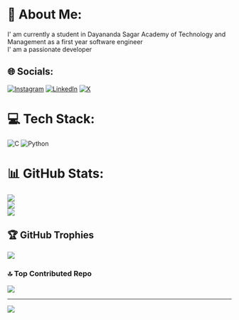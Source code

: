 # 💫 About Me:
I' am currently a student in Dayananda Sagar Academy of Technology and Management as a first year software engineer<br>I' am a passionate developer


## 🌐 Socials:
[![Instagram](https://img.shields.io/badge/Instagram-%23E4405F.svg?logo=Instagram&logoColor=white)](https://instagram.com/kushalshetty232005) [![LinkedIn](https://img.shields.io/badge/LinkedIn-%230077B5.svg?logo=linkedin&logoColor=white)](https://linkedin.com/in/kushal-n-setty-7258aa296) [![X](https://img.shields.io/badge/X-black.svg?logo=X&logoColor=white)](https://x.com/Kushal_N_Setty) 

# 💻 Tech Stack:
![C](https://img.shields.io/badge/c-%2300599C.svg?style=plastic&logo=c&logoColor=white) ![Python](https://img.shields.io/badge/python-3670A0?style=plastic&logo=python&logoColor=ffdd54)
# 📊 GitHub Stats:
![](https://github-readme-stats.vercel.app/api?username=kushalnsetty&theme=highcontrast&hide_border=true&include_all_commits=true&count_private=true)<br/>
![](https://github-readme-streak-stats.herokuapp.com/?user=kushalnsetty&theme=highcontrast&hide_border=true)<br/>
![](https://github-readme-stats.vercel.app/api/top-langs/?username=kushalnsetty&theme=highcontrast&hide_border=true&include_all_commits=true&count_private=true&layout=compact)

## 🏆 GitHub Trophies
![](https://github-profile-trophy.vercel.app/?username=kushalnsetty&theme=onestar&no-frame=true&no-bg=true&margin-w=4)

### 🔝 Top Contributed Repo
![](https://github-contributor-stats.vercel.app/api?username=kushalnsetty&limit=5&theme=darkhub&combine_all_yearly_contributions=true)

---
[![](https://visitcount.itsvg.in/api?id=kushalnsetty&icon=8&color=5)](https://visitcount.itsvg.in)

<!-- Proudly created with GPRM ( https://gprm.itsvg.in ) -->
